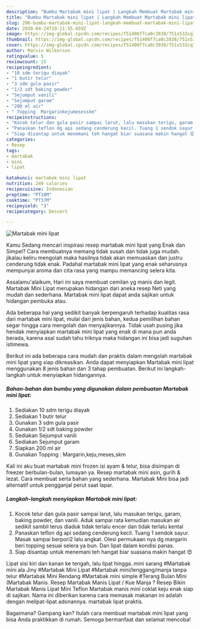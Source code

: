 ```yaml
---
description: "Bumbu Martabak mini lipat | Langkah Membuat Martabak mini lipat Yang Lezat"
title: "Bumbu Martabak mini lipat | Langkah Membuat Martabak mini lipat Yang Lezat"
slug: 296-bumbu-martabak-mini-lipat-langkah-membuat-martabak-mini-lipat-yang-lezat
date: 2020-04-24T19:11:55.659Z
image: https://img-global.cpcdn.com/recipes/f51408f7ca0c3938/751x532cq70/martabak-mini-lipat-foto-resep-utama.jpg
thumbnail: https://img-global.cpcdn.com/recipes/f51408f7ca0c3938/751x532cq70/martabak-mini-lipat-foto-resep-utama.jpg
cover: https://img-global.cpcdn.com/recipes/f51408f7ca0c3938/751x532cq70/martabak-mini-lipat-foto-resep-utama.jpg
author: Marvin Wilkerson
ratingvalue: 5
reviewcount: 15
recipeingredient:
- "10 sdm terigu diayak"
- "1 butir telur"
- "3 sdm gula pasir"
- "1/2 sdt baking powder"
- "Sejumput vanili"
- "Sejumput garam"
- "200 ml air"
- " Topping  Margarinkejumesesskm"
recipeinstructions:
- "Kocok telur dan gula pasir sampai larut, lalu masukan terigu, garam, baking powder, dan vanili. Aduk sampai rata kemudian masukan air sedikit sambil terus diaduk tidak terlalu encer dan tidak terlalu kental"
- "Panaskan teflon dg api sedang cenderung kecil. Tuang 1 sendok sayur. Masak sampai berpori2 lalu angkat. Olesi permukaan nya dg margarin beri topping sesuai selera ya bun. Dan lipat dalam kondisi panas."
- "Siap disantap untuk menemani teh hangat biar suasana makin hangat 😍"
categories:
- Resep
tags:
- martabak
- mini
- lipat

katakunci: martabak mini lipat 
nutrition: 249 calories
recipecuisine: Indonesian
preptime: "PT18M"
cooktime: "PT37M"
recipeyield: "3"
recipecategory: Dessert

---
```



![Martabak mini lipat](https://img-global.cpcdn.com/recipes/f51408f7ca0c3938/751x532cq70/martabak-mini-lipat-foto-resep-utama.jpg)

Kamu Sedang mencari inspirasi resep martabak mini lipat yang Enak dan Simpel? Cara membuatnya memang tidak susah dan tidak juga mudah. jikalau keliru mengolah maka hasilnya tidak akan memuaskan dan justru cenderung tidak enak. Padahal martabak mini lipat yang enak seharusnya mempunyai aroma dan cita rasa yang mampu memancing selera kita.

Assalamu&#39;alaikum, Hari ini saya membuat cemilan yg manis dan legit. Martabak Mini Lipat merupakan hidangan dari aneka resep Neti yang mudah dan sederhana. Martabak mini lipat dapat anda sajikan untuk hidangan pembuka atau.

Ada beberapa hal yang sedikit banyak berpengaruh terhadap kualitas rasa dari martabak mini lipat, mulai dari jenis bahan, kedua pemilihan bahan segar hingga cara mengolah dan menyajikannya. Tidak usah pusing jika hendak menyiapkan martabak mini lipat yang enak di mana pun anda berada, karena asal sudah tahu triknya maka hidangan ini bisa jadi suguhan istimewa.


Berikut ini ada beberapa cara mudah dan praktis dalam mengolah martabak mini lipat yang siap dikreasikan. Anda dapat menyiapkan Martabak mini lipat menggunakan 8 jenis bahan dan 3 tahap pembuatan. Berikut ini langkah-langkah untuk menyiapkan hidangannya.

<!--inarticleads1-->

##### Bahan-bahan dan bumbu yang digunakan dalam pembuatan Martabak mini lipat:

1. Sediakan 10 sdm terigu diayak
1. Sediakan 1 butir telur
1. Gunakan 3 sdm gula pasir
1. Gunakan 1/2 sdt baking powder
1. Sediakan Sejumput vanili
1. Sediakan Sejumput garam
1. Siapkan 200 ml air
1. Gunakan  Topping : Margarin,keju,meses,skm


Kali ini aku buat martabak mini frozen isi ayam &amp; telur, bisa disimpan di freezer berbulan-bulan, lumayan ya. Resep martabak mini asin, gurih &amp; lezat. Cara membuat serta bahan yang sederhana. Martabak Mini bisa jadi alternatif untuk pengganjal perut saat lapar. 

<!--inarticleads2-->

##### Langkah-langkah menyiapkan Martabak mini lipat:

1. Kocok telur dan gula pasir sampai larut, lalu masukan terigu, garam, baking powder, dan vanili. Aduk sampai rata kemudian masukan air sedikit sambil terus diaduk tidak terlalu encer dan tidak terlalu kental
1. Panaskan teflon dg api sedang cenderung kecil. Tuang 1 sendok sayur. Masak sampai berpori2 lalu angkat. Olesi permukaan nya dg margarin beri topping sesuai selera ya bun. Dan lipat dalam kondisi panas.
1. Siap disantap untuk menemani teh hangat biar suasana makin hangat 😍


Lipat sisi kiri dan kanan ke tengah, lalu lipat hingga..mini sarang #Martabak mini ala Jiny #Martabak Mini Lipat #Martabak mini/lenggang/manja tanpa telur #Martabak Mini Rendang #Martabak mini simple #Terang Bulan Mini (Martabak Manis. Resep Martabak Manis Lipat / Kue Manja ? Resep Bikin Martabak Manis Lipat Mini Teflon Martabak manis mini coklat keju enak siap di sajikan. Nama ini diberikan karena cara memasak makanan ini adalah dengan melipat-lipat adonannya. martabak lipat praktis. 

Bagaimana? Gampang kan? Itulah cara membuat martabak mini lipat yang bisa Anda praktikkan di rumah. Semoga bermanfaat dan selamat mencoba!
